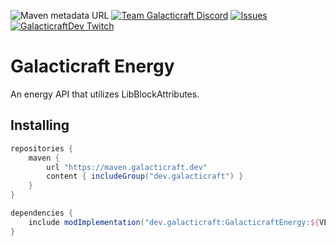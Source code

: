 ![Maven metadata URL](https://img.shields.io/maven-metadata/v?metadataUrl=https%3A%2F%2Fmaven.galacticraft.dev%2Fdev%2Fgalacticraft%2FGalacticraft-Energy%2Fmaven-metadata.xml&style=flat-square)
[![Team Galacticraft Discord](https://img.shields.io/discord/775251052517523467.svg?colorB=7289DA&label=discord&style=flat-square)](https://discord.gg/n3QqhMYyFK)
[![Issues](https://img.shields.io/github/issues/StellarHorizons/Galacticraft-Energy?style=flat-square)](https://github.com/StellarHorizons/Galacticraft-Energy/issues)
[![GalacticraftDev Twitch](https://img.shields.io/twitch/status/galacticraftdev.svg?style=flat-square)](https://twitch.tv/GalacticraftDev)

# Galacticraft Energy
An energy API that utilizes LibBlockAttributes.

## Installing
```groovy
repositories {
    maven {
        url "https://maven.galacticraft.dev"
        content { includeGroup("dev.galacticraft") }
    }
}

dependencies {
    include modImplementation("dev.galacticraft:GalacticraftEnergy:${VERSION}")
}
```